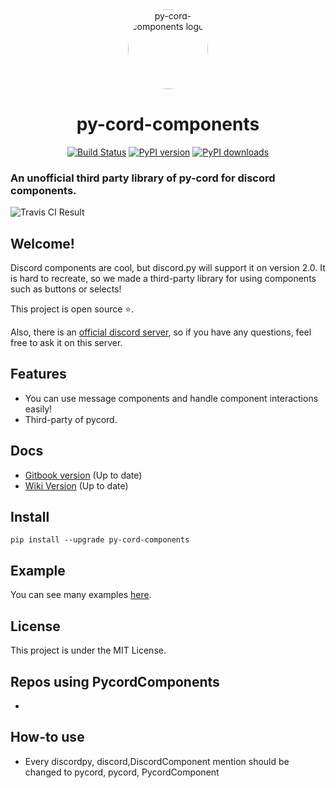 <div align="center">
    <a href="https://pypi.org/project/py-cord-components"><img src="https://raw.githubusercontent.com/spacedev-official/py-cord-components/master/.github/logo.png" alt="py-cord-components logo" height="128" style="border-radius: 50%"></a>
    <h1>py-cord-components</h1>
</div>
<div align="center">
        <a href="https://travis-ci.com/spacedev-official/py-cord-components"><img src="https://travis-ci.com/spacedev-official/py-cord-components.svg?branch=master" alt="Build Status"></a>
        <a href="https://pypi.org/project/py-cord-components"><img src="https://badge.fury.io/py/py-cord-components.svg" alt="PyPI version"></a>
        <a href="https://pypi.org/project/py-cord-components"><img src="https://img.shields.io/pypi/dm/py-cord-components" alt="PyPI downloads"></a>
</div>
<p align="center">
    <h3>An unofficial third party library of py-cord for discord components.</h3>
</p>
<img src="https://app.travis-ci.com/spacedev-official/py-cord-components.svg?branch=master" alt="Travis CI Result">

## Welcome!

Discord components are cool, but discord.py will support it on version 2.0. It
is hard to recreate, so we made a third-party library for using components such as
buttons or selects!

This project is open source ⭐.

Also, there is an [official discord server](https://discord.gg/294KSUxcz2), so
if you have any questions, feel free to ask it on this server.

## Features

- You can use message components and handle component interactions easily!
- Third-party of pycord.

## Docs

- [Gitbook version](https://devkiki7000.gitbook.io/discord-components) (Up to
  date)
- [Wiki Version](https://github.com/spacedev-official/py-cord-components/wiki)
  (Up to date)

## Install

```
pip install --upgrade py-cord-components
```

## Example

You can see many examples
[here](https://github.com/spacedev-official/py-cord-components/tree/master/examples).

## License

This project is under the MIT License.

## Repos using PycordComponents
 * 

## How-to use
 * Every discordpy, discord,DiscordComponent mention should be changed to pycord, pycord, PycordComponent